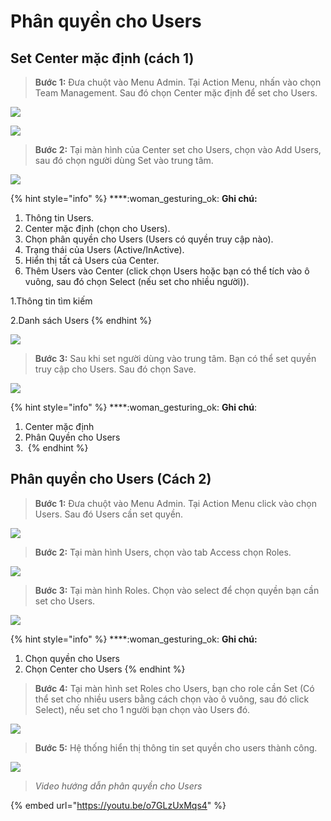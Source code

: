 # Phân quyền cho Users

## Set Center mặc định (cách 1)

> **Bước 1:** Đưa chuột vào Menu Admin. Tại Action Menu, nhấn vào chọn Team Management. Sau đó chọn Center mặc định để set cho Users.

![](../../.gitbook/assets/center1.png)

![](../../.gitbook/assets/c12.png)

> **Bước 2:** Tại màn hình của Center set cho Users, chọn vào Add Users, sau đó chọn người dùng Set vào trung tâm.

![](../../.gitbook/assets/c13.png)

{% hint style="info" %}
****:woman\_gesturing\_ok: **Ghi chú:**

1. Thông tin Users.
2. Center mặc định (chọn cho Users).
3. Chọn phân quyền cho Users (Users có quyền truy cập nào).
4. Trạng thái của Users (Active/InActive).
5. Hiển thị tất cả Users của Center.
6. Thêm Users vào Center (click chọn Users hoặc bạn có thể tích vào ô vuông, sau đó chọn Select (nếu set cho nhiều người)).

&#x20;                 1.Thông tin tìm kiếm

&#x20;                 2.Danh sách Users
{% endhint %}

![](../../.gitbook/assets/c14.png)

> **Bước 3:** Sau khi set người dùng vào trung tâm. Bạn có thể set quyền truy cập cho Users. Sau đó chọn Save.

![](../../.gitbook/assets/c15.png)

{% hint style="info" %}
****:woman\_gesturing\_ok: **Ghi chú**:

1. Center mặc định
2. Phân Quyền cho Users
3. &#x20;<img src="../../.gitbook/assets/c16.png" alt="" data-size="original">
{% endhint %}

## Phân quyền cho Users (Cách 2)

> **Bước 1:** Đưa chuột vào Menu Admin. Tại Action Menu click vào chọn Users. Sau đó Users cần set quyền.

![](../../.gitbook/assets/Uses1.png)

> **Bước 2:** Tại màn hình Users, chọn vào tab Access chọn Roles.

![](../../.gitbook/assets/c22.png)

> **Bước 3:** Tại màn hình Roles. Chọn vào select để chọn quyền bạn cần set cho Users.

![](../../.gitbook/assets/c23.png)

{% hint style="info" %}
****:woman\_gesturing\_ok: **Ghi chú:**

1. Chọn quyền cho Users&#x20;
2. Chọn Center cho Users
{% endhint %}

> **Bước 4:** Tại màn hình set Roles cho Users, bạn cho role cần Set (Có thể set cho nhiều users bằng cách chọn vào ô vuông, sau đó click Select), nếu set cho 1 người bạn chọn vào Users đó.

![](../../.gitbook/assets/c24.png)

> **Bước 5:** Hệ thống hiển thị thông tin set quyền cho users thành công.

![](../../.gitbook/assets/c25.png)

> _Video hướng dẫn phân quyền cho Users_

{% embed url="https://youtu.be/o7GLzUxMqs4" %}
